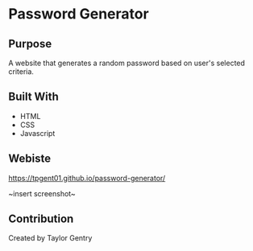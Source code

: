 # Password Generator

## Purpose
A website that generates a random password based on user's selected criteria.

## Built With
* HTML
* CSS
* Javascript

## Webiste
https://tpgent01.github.io/password-generator/

~insert screenshot~

## Contribution
Created by Taylor Gentry

